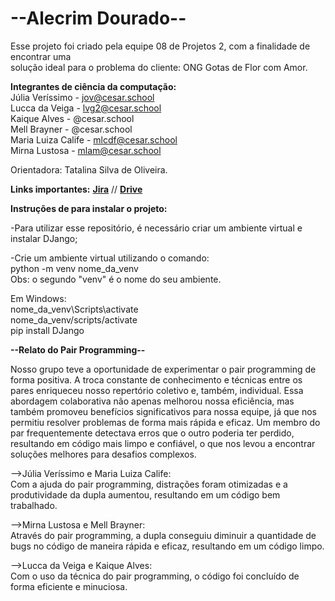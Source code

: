 # --Alecrim Dourado--

Esse projeto foi criado pela equipe 08 de Projetos 2, com a finalidade de encontrar uma<br>
solução ideal para o problema do cliente: ONG Gotas de Flor com Amor.

**Integrantes de ciência da computação:** <br/>
Júlia Veríssimo - jov@cesar.school <br/>
Lucca da Veiga - lvg2@cesar.school <br/>
Kaique Alves - @cesar.school <br/>
Mell Brayner - @cesar.school <br/>
Maria Luiza Calife - mlcdf@cesar.school <br/>
Mirna Lustosa - mlam@cesar.school <br/>
  
Orientadora: Tatalina Silva de Oliveira.


**Links importantes:**
[**Jira**](https://nossojogo.atlassian.net/jira/software/projects/PROJ/boards/8) // [**Drive**](https://docs.google.com/document/d/16w1LVo044dzdBi4wykbR3jlEJW5XkNC2HyWPhA7UsNA/edit) <br/>

**Instruções de para instalar o projeto:**

-Para utilizar esse repositório, é necessário criar um ambiente virtual e instalar DJango;<br>

-Crie um ambiente virtual utilizando o comando:<br>
python -m venv nome_da_venv<br>
Obs: o segundo "venv" é o nome do seu ambiente.

Em Windows:<br>
nome_da_venv\Scripts\activate<br>
nome_da_venv/scripts/activate<br>
pip install DJango<br>

**--Relato do Pair Programming--**

Nosso grupo teve a oportunidade de experimentar o pair programming de forma positiva. A troca constante de conhecimento e técnicas entre os pares enriqueceu nosso repertório coletivo e, também, individual. Essa abordagem colaborativa não apenas melhorou nossa eficiência, mas também promoveu benefícios significativos para nossa equipe, já que nos permitiu resolver problemas de forma mais rápida e eficaz. Um membro do par frequentemente detectava erros que o outro poderia ter perdido, resultando em código mais limpo e confiável, o que nos levou a encontrar soluções melhores para desafios complexos. <br/>

-->Júlia Veríssimo e Maria Luiza Calife:<br/>
Com a ajuda do pair programming, distrações foram otimizadas e a produtividade da dupla aumentou, resultando em um código bem trabalhado. <br/>

-->Mirna Lustosa e Mell Brayner:<br/>
Através do pair programming, a dupla conseguiu diminuir a quantidade de bugs no código de maneira rápida e eficaz, resultando em um código limpo. <br/>

-->Lucca da Veiga e Kaique Alves:<br/>
Com o uso da técnica do pair programming, o código foi concluído de forma eficiente e minuciosa. <br/>
